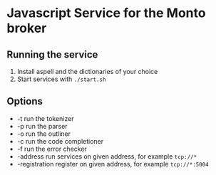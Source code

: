 Javascript Service for the Monto broker
=======================================

Running the service
-------------------

1. Install aspell and the dictionaries of your choice
2. Start services with `./start.sh`

Options
-------
* -t run the tokenizer
* -p run the parser
* -o run the outliner
* -c run the code completioner
* -f run the error checker
* -address run services on given address, for example `tcp://*`
* -registration register on given address, for example `tcp://*:5004`